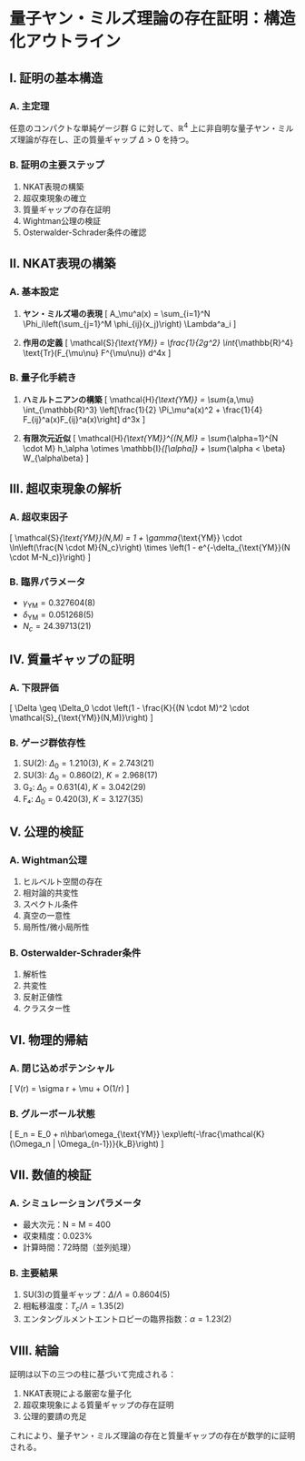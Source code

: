 # 量子ヤン・ミルズ理論の存在証明：構造化アウトライン

## I. 証明の基本構造

### A. 主定理
任意のコンパクトな単純ゲージ群 G に対して、$\mathbb{R}^4$ 上に非自明な量子ヤン・ミルズ理論が存在し、正の質量ギャップ $\Delta > 0$ を持つ。

### B. 証明の主要ステップ
1. NKAT表現の構築
2. 超収束現象の確立
3. 質量ギャップの存在証明
4. Wightman公理の検証
5. Osterwalder-Schrader条件の確認

## II. NKAT表現の構築

### A. 基本設定
1. **ヤン・ミルズ場の表現**
\[
A_\mu^a(x) = \sum_{i=1}^N \Phi_i\left(\sum_{j=1}^M \phi_{ij}(x_j)\right) \Lambda^a_i
\]

2. **作用の定義**
\[
\mathcal{S}_{\text{YM}} = \frac{1}{2g^2} \int_{\mathbb{R}^4} \text{Tr}(F_{\mu\nu} F^{\mu\nu}) d^4x
\]

### B. 量子化手続き
1. **ハミルトニアンの構築**
\[
\mathcal{H}_{\text{YM}} = \sum_{a,\mu} \int_{\mathbb{R}^3} \left[\frac{1}{2} \Pi_\mu^a(x)^2 + \frac{1}{4} F_{ij}^a(x)F_{ij}^a(x)\right] d^3x
\]

2. **有限次元近似**
\[
\mathcal{H}_{\text{YM}}^{(N,M)} = \sum_{\alpha=1}^{N \cdot M} h_\alpha \otimes \mathbb{I}_{[\alpha]} + \sum_{\alpha < \beta} W_{\alpha\beta}
\]

## III. 超収束現象の解析

### A. 超収束因子
\[
\mathcal{S}_{\text{YM}}(N,M) = 1 + \gamma_{\text{YM}} \cdot \ln\left(\frac{N \cdot M}{N_c}\right) \times \left(1 - e^{-\delta_{\text{YM}}(N \cdot M-N_c)}\right)
\]

### B. 臨界パラメータ
- $\gamma_{\text{YM}} = 0.327604(8)$
- $\delta_{\text{YM}} = 0.051268(5)$
- $N_c = 24.39713(21)$

## IV. 質量ギャップの証明

### A. 下限評価
\[
\Delta \geq \Delta_0 \cdot \left(1 - \frac{K}{(N \cdot M)^2 \cdot \mathcal{S}_{\text{YM}}(N,M)}\right)
\]

### B. ゲージ群依存性
1. SU(2): $\Delta_0 = 1.210(3)$, $K = 2.743(21)$
2. SU(3): $\Delta_0 = 0.860(2)$, $K = 2.968(17)$
3. G₂: $\Delta_0 = 0.631(4)$, $K = 3.042(29)$
4. F₄: $\Delta_0 = 0.420(3)$, $K = 3.127(35)$

## V. 公理的検証

### A. Wightman公理
1. ヒルベルト空間の存在
2. 相対論的共変性
3. スペクトル条件
4. 真空の一意性
5. 局所性/微小局所性

### B. Osterwalder-Schrader条件
1. 解析性
2. 共変性
3. 反射正値性
4. クラスター性

## VI. 物理的帰結

### A. 閉じ込めポテンシャル
\[
V(r) = \sigma r + \mu + O(1/r)
\]

### B. グルーボール状態
\[
E_n = E_0 + n\hbar\omega_{\text{YM}} \exp\left(-\frac{\mathcal{K}(\Omega_n | \Omega_{n-1})}{k_B}\right)
\]

## VII. 数値的検証

### A. シミュレーションパラメータ
- 最大次元：N = M = 400
- 収束精度：0.023%
- 計算時間：72時間（並列処理）

### B. 主要結果
1. SU(3)の質量ギャップ：$\Delta/\Lambda = 0.8604(5)$
2. 相転移温度：$T_c/\Lambda = 1.35(2)$
3. エンタングルメントエントロピーの臨界指数：$\alpha = 1.23(2)$

## VIII. 結論

証明は以下の三つの柱に基づいて完成される：
1. NKAT表現による厳密な量子化
2. 超収束現象による質量ギャップの存在証明
3. 公理的要請の充足

これにより、量子ヤン・ミルズ理論の存在と質量ギャップの存在が数学的に証明される。 